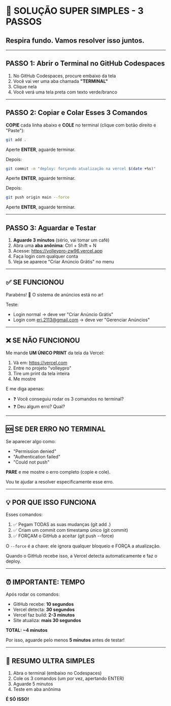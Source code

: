 # 🚀 SOLUÇÃO SUPER SIMPLES - 3 PASSOS

## Respira fundo. Vamos resolver isso juntos.

---

## PASSO 1: Abrir o Terminal no GitHub Codespaces

1. No GitHub Codespaces, procure embaixo da tela
2. Você vai ver uma aba chamada **"TERMINAL"**
3. Clique nela
4. Você verá uma tela preta com texto verde/branco

---

## PASSO 2: Copiar e Colar Esses 3 Comandos

**COPIE** cada linha abaixo e **COLE** no terminal (clique com botão direito e "Paste"):

```bash
git add .
```

Aperte **ENTER**, aguarde terminar.

Depois:

```bash
git commit -m "deploy: forçando atualização na vercel $(date +%s)"
```

Aperte **ENTER**, aguarde terminar.

Depois:

```bash
git push origin main --force
```

Aperte **ENTER**, aguarde terminar.

---

## PASSO 3: Aguardar e Testar

1. **Aguarde 3 minutos** (sério, vai tomar um café)
2. Abra uma **aba anônima**: Ctrl + Shift + N
3. Acesse: https://volleypro-zw96.vercel.app
4. Faça login com qualquer conta
5. Veja se aparece "Criar Anúncio Grátis" no menu

---

## ✅ SE FUNCIONOU

Parabéns! 🎉 O sistema de anúncios está no ar!

Teste:
- Login normal → deve ver "Criar Anúncio Grátis"
- Login com eri.2113@gmail.com → deve ver "Gerenciar Anúncios"

---

## ❌ SE NÃO FUNCIONOU

Me mande **UM ÚNICO PRINT** da tela da Vercel:

1. Vá em: https://vercel.com
2. Entre no projeto "volleypro"
3. Tire um print da tela inteira
4. Me mostre

E me diga apenas:
- ❓ Você conseguiu rodar os 3 comandos no terminal?
- ❓ Deu algum erro? Qual?

---

## 🆘 SE DER ERRO NO TERMINAL

Se aparecer algo como:
- "Permission denied"
- "Authentication failed"
- "Could not push"

**PARE** e me mostre o erro completo (copie e cole).

Vou te ajudar a resolver especificamente esse erro.

---

## 💡 POR QUE ISSO FUNCIONA

Esses comandos:
1. ✅ Pegam TODAS as suas mudanças (git add .)
2. ✅ Criam um commit com timestamp único (git commit)
3. ✅ FORÇAM o GitHub a aceitar (git push --force)

O `--force` é a chave: ele ignora qualquer bloqueio e FORÇA a atualização.

Quando o GitHub recebe isso, a Vercel detecta automaticamente e faz o deploy.

---

## ⏰ IMPORTANTE: TEMPO

Após rodar os comandos:
- GitHub recebe: **10 segundos**
- Vercel detecta: **30 segundos**
- Vercel faz build: **2-3 minutos**
- Site atualiza: **mais 30 segundos**

**TOTAL: ~4 minutos**

Por isso, aguarde pelo menos **5 minutos** antes de testar!

---

## 🎯 RESUMO ULTRA SIMPLES

1. Abra o terminal (embaixo no Codespaces)
2. Cole os 3 comandos (um por vez, apertando ENTER)
3. Aguarde 5 minutos
4. Teste em aba anônima

**É SÓ ISSO!**
